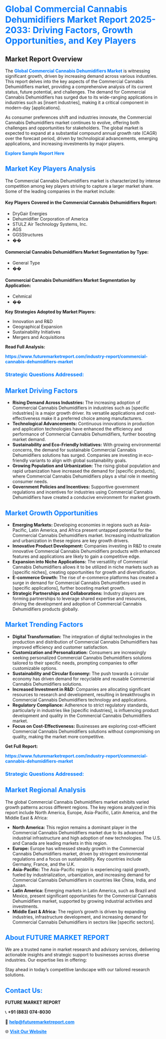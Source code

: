 <h1 style="color: #007BFF;">Global Commercial Cannabis Dehumidifiers Market Report 2025-2033: Driving Factors, Growth Opportunities, and Key Players</h1>

<section id="overview">
<h2>Market Report Overview</h2>
<p>The <a href="https://www.futuremarketreport.com/industry-report/commercial-cannabis-dehumidifiers-market" style="color: #007BFF; text-decoration: none;"><strong>Global Commercial Cannabis Dehumidifiers Market</strong></a> is witnessing significant growth, driven by increasing demand across various industries. This report delves into the key aspects of the Commercial Cannabis Dehumidifiers market, providing a comprehensive analysis of its current status, future potential, and challenges. The demand for Commercial Cannabis Dehumidifiers has surged due to its wide-ranging applications in industries such as [insert industries], making it a critical component in modern-day [applications].</p>
<p>As consumer preferences shift and industries innovate, the Commercial Cannabis Dehumidifiers market continues to evolve, offering both challenges and opportunities for stakeholders. The global market is expected to expand at a substantial compound annual growth rate (CAGR) over the forecast period, driven by technological advancements, emerging applications, and increasing investments by major players.</p>
</section>

<section id="overview">
<p><a href="https://www.futuremarketreport.com/request-sample/reportId=117717" style="color: #007BFF; text-decoration: none;"><strong>Explore Sample Report Here</strong></a></p>
</section>

<section id="key-players">
<h2 style="color: #007BFF;">Market Key Players Analysis</h2>
<p>The Commercial Cannabis Dehumidifiers market is characterized by intense competition among key players striving to capture a larger market share. Some of the leading companies in the market include:</p>
<h4>Key Players Covered in the Commercial Cannabis Dehumidifiers Report:</h4>
<ul><li>DryGair Energies</li><li>Dehumidifier Corporation of America</li><li>STULZ Air Technology Systems, Inc.</li><li>AGS</li><li>GGSStructures</li><li>��</li></ul>
<h4>Commercial Cannabis Dehumidifiers Market Segmentation by Type:</h4>
<ul><li>General Type</li><li>��</li></ul>

<h4>Commercial Cannabis Dehumidifiers Market Segmentation by Application:</h4>
<ul><li>Cehmical</li><li>��</li></ul>
<p><strong>Key Strategies Adopted by Market Players:</strong></p>
<ul>
<li>Innovation and R&D</li>
<li>Geographical Expansion</li>
<li>Sustainability Initiatives</li>
<li>Mergers and Acquisitions</li>
</ul>
</section>

<section>
<p><strong>Read Full Analysis: </strong></p><a href="https://www.futuremarketreport.com/industry-report/commercial-cannabis-dehumidifiers-market" style="color: #007BFF; text-decoration: none;"><strong>https://www.futuremarketreport.com/industry-report/commercial-cannabis-dehumidifiers-market</strong></a>
<h3 style="color: #007BFF;">Strategic Questions Addressed:</h3>
</section>

<section id="driving-factors">
<h2 style="color: #007BFF;">Market Driving Factors</h2>
<ul>
<li><strong>Rising Demand Across Industries:</strong> The increasing adoption of Commercial Cannabis Dehumidifiers in industries such as [specific industries] is a major growth driver. Its versatile applications and cost-effectiveness make it a preferred choice among manufacturers.</li>
<li><strong>Technological Advancements:</strong> Continuous innovations in production and application technologies have enhanced the efficiency and performance of Commercial Cannabis Dehumidifiers, further boosting market demand.</li>
<li><strong>Sustainability and Eco-Friendly Initiatives:</strong> With growing environmental concerns, the demand for sustainable Commercial Cannabis Dehumidifiers solutions has surged. Companies are investing in eco-friendly variants to align with global sustainability goals.</li>
<li><strong>Growing Population and Urbanization:</strong> The rising global population and rapid urbanization have increased the demand for [specific products], where Commercial Cannabis Dehumidifiers plays a vital role in meeting consumer needs.</li>
<li><strong>Government Policies and Incentives:</strong> Supportive government regulations and incentives for industries using Commercial Cannabis Dehumidifiers have created a conducive environment for market growth.</li>
</ul>
</section>

<section id="growth-opportunities">
<h2 style="color: #007BFF;">Market Growth Opportunities</h2>
<ul>
<li><strong>Emerging Markets:</strong> Developing economies in regions such as Asia-Pacific, Latin America, and Africa present untapped potential for the Commercial Cannabis Dehumidifiers market. Increasing industrialization and urbanization in these regions are key growth drivers.</li>
<li><strong>Innovative Product Development:</strong> Companies investing in R&D to create innovative Commercial Cannabis Dehumidifiers products with enhanced features and applications are likely to gain a competitive edge.</li>
<li><strong>Expansion into Niche Applications:</strong> The versatility of Commercial Cannabis Dehumidifiers allows it to be utilized in niche markets such as [specific niches], creating opportunities for growth and diversification.</li>
<li><strong>E-commerce Growth:</strong> The rise of e-commerce platforms has created a surge in demand for Commercial Cannabis Dehumidifiers used in [specific applications], further boosting market growth.</li>
<li><strong>Strategic Partnerships and Collaborations:</strong> Industry players are forming partnerships to leverage shared expertise and resources, driving the development and adoption of Commercial Cannabis Dehumidifiers products globally.</li>
</ul>
</section>

<section id="trending-factors">
<h2 style="color: #007BFF;">Market Trending Factors</h2>
<ul>
<li><strong>Digital Transformation:</strong> The integration of digital technologies in the production and distribution of Commercial Cannabis Dehumidifiers has improved efficiency and customer satisfaction.</li>
<li><strong>Customization and Personalization:</strong> Consumers are increasingly seeking personalized Commercial Cannabis Dehumidifiers solutions tailored to their specific needs, prompting companies to offer customizable options.</li>
<li><strong>Sustainability and Circular Economy:</strong> The push towards a circular economy has driven demand for recyclable and reusable Commercial Cannabis Dehumidifiers solutions.</li>
<li><strong>Increased Investment in R&D:</strong> Companies are allocating significant resources to research and development, resulting in breakthroughs in Commercial Cannabis Dehumidifiers technology and applications.</li>
<li><strong>Regulatory Compliance:</strong> Adherence to strict regulatory standards, particularly in industries like [specific industries], is influencing product development and quality in the Commercial Cannabis Dehumidifiers market.</li>
<li><strong>Focus on Cost-Effectiveness:</strong> Businesses are exploring cost-efficient Commercial Cannabis Dehumidifiers solutions without compromising on quality, making the market more competitive.</li>
</ul>
</section>

<section>
<p><strong>Get Full Report: </strong></p><a href="https://www.futuremarketreport.com/industry-report/commercial-cannabis-dehumidifiers-market" style="color: #007BFF; text-decoration: none;"><strong>https://www.futuremarketreport.com/industry-report/commercial-cannabis-dehumidifiers-market</strong></a>
<h3 style="color: #007BFF;">Strategic Questions Addressed:</h3>
</section>


<section id="regional-analysis">
<h2 style="color: #007BFF;">Market Regional Analysis</h2>
<p>The global Commercial Cannabis Dehumidifiers market exhibits varied growth patterns across different regions. The key regions analyzed in this report include North America, Europe, Asia-Pacific, Latin America, and the Middle East & Africa:</p>
<ul>
<li><strong>North America:</strong> This region remains a dominant player in the Commercial Cannabis Dehumidifiers market due to its advanced industrial infrastructure and high adoption of new technologies. The U.S. and Canada are leading markets in this region.</li>
<li><strong>Europe:</strong> Europe has witnessed steady growth in the Commercial Cannabis Dehumidifiers market, driven by stringent environmental regulations and a focus on sustainability. Key countries include Germany, France, and the U.K.</li>
<li><strong>Asia-Pacific:</strong> The Asia-Pacific region is experiencing rapid growth, fueled by industrialization, urbanization, and increasing demand for Commercial Cannabis Dehumidifiers in countries like China, India, and Japan.</li>
<li><strong>Latin America:</strong> Emerging markets in Latin America, such as Brazil and Mexico, present significant opportunities for the Commercial Cannabis Dehumidifiers market, supported by growing industrial activities and investments.</li>
<li><strong>Middle East & Africa:</strong> The region’s growth is driven by expanding industries, infrastructure development, and increasing demand for Commercial Cannabis Dehumidifiers in sectors like [specific sectors].</li>
</ul>
</section>

<footer>
<h2 style="color: #007BFF;">About FUTURE MARKET REPORT</h2>
<p>We are a trusted name in market research and advisory services, delivering actionable insights and strategic support to businesses across diverse industries. Our expertise lies in offering:</p>

<p>Stay ahead in today’s competitive landscape with our tailored research solutions.</p>

<h2 style="color: #007BFF;">Contact Us:</h2>
<p><strong>FUTURE MARKET REPORT</strong></p>
<p>📞 <strong>+91 (883) 074-8030</strong></p>
<p>📧 <strong><a href="mailto:help@futuremarketreport.com" style="color: #007BFF;">help@futuremarketreport.com</a></strong></p>
<p>🌐 <strong><a href="https://www.futuremarketreport.com/" style="color: #007BFF;">Visit Our Website</a></strong></p>
</footer>